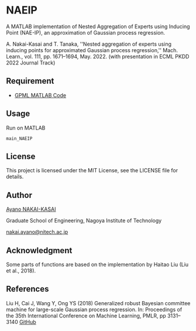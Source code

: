 # NAEIP
A MATLAB implementation of Nested Aggregation of Experts using Inducing Point (NAE-IP), an approximation of Gaussian process regression.

A. Nakai-Kasai and T. Tanaka, ''Nested aggregation of experts using inducing points for approximated Gaussian process regression,'' Mach. Learn., vol. 111, pp. 1671–1694, May. 2022. (with presentation in ECML PKDD 2022 Journal Track) 


## Requirement
- [GPML MATLAB Code](http://www.gaussianprocess.org/gpml/code/matlab/doc/)

## Usage
Run on MATLAB 
```
main_NAEIP
```

## License
This project is licensed under the MIT License, see the LICENSE file for details.

## Author
[Ayano NAKAI-KASAI](https://sites.google.com/view/ayano-nakai/home/english)

Graduate School of Engineering, Nagoya Institute of Technology

nakai.ayano@nitech.ac.jp

## Acknowledgment
Some parts of functions are based on the implementation by Haitao Liu (Liu et al., 2018).

## References
Liu H, Cai J, Wang Y, Ong YS (2018) Generalized robust Bayesian committee machine for
large-scale Gaussian process regression. In: Proceedings of the 35th International Conference
on Machine Learning, PMLR, pp 3131–3140 [GitHub](https://github.com/LiuHaiTao01/GRBCM)
